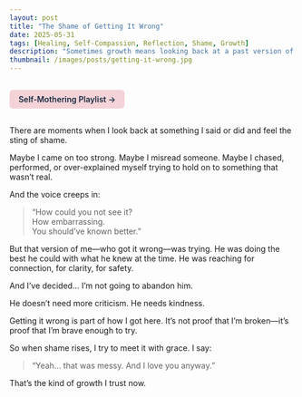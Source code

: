 ```yaml
---
layout: post
title: "The Shame of Getting It Wrong"
date: 2025-05-31
tags: [Healing, Self-Compassion, Reflection, Shame, Growth]
description: "Sometimes growth means looking back at a past version of me and cringing a bit—but loving them anyway."
thumbnail: /images/posts/getting-it-wrong.jpg
---
```


<a href="https://music.youtube.com/playlist?list=PLuO5E1rh5RqIzePJeOjdXo62gwnYJ748_&si=NvtF0mzI9Sx2IoPu&shuffle=1" 
   target="_blank" 
   class="back-button"
   style="display:inline-block; margin: 1rem auto; background-color: #F4D3D8; color: #1A2D41; padding: 0.5rem 1rem; border-radius: 6px; font-weight: 600; text-decoration: none;">
  Self‑Mothering Playlist →
</a>

There are moments when I look back at something I said or did and feel the sting of shame.

Maybe I came on too strong. Maybe I misread someone. Maybe I chased, performed, or over-explained myself trying to hold on to something that wasn’t real.

And the voice creeps in:  
> “How could you not see it?  
> How embarrassing.  
> You should’ve known better.”

But that version of me—who got it wrong—was trying. He was doing the best he could with what he knew at the time. He was reaching for connection, for clarity, for safety.

And I’ve decided… I’m not going to abandon him.

He doesn’t need more criticism. He needs kindness.

Getting it wrong is part of how I got here. It’s not proof that I’m broken—it’s proof that I’m brave enough to try.

So when shame rises, I try to meet it with grace. I say:  
> “Yeah… that was messy. And I love you anyway.”

That’s the kind of growth I trust now.

